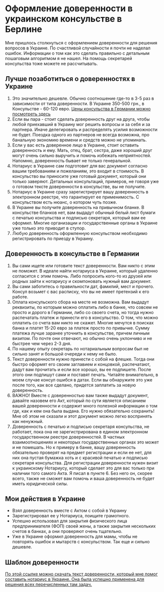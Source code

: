 # Оформление доверенности в украинском консульстве в Берлине
Мне пришлось столкнуться с оформлением доверенности для решения вопросов в Украине. По счастливой случайности я почти не наделал ошибок. Информации о том как это сделать правильно с детальным пошаговым алгоритмом я не нашел. На помощь секретарей консульства тоже можете не рассчитывать.

## Лучше позаботиться о доверенностях в Украине
1. Это значительно дешевле. Обычно соотношение где-то в 3-5 раз в зависимости от типа доверенности. В Украине 350-500 грн., в Консульстве - 60-120 евро. [Цены консульства в Германии можно посмотреть здесь](http://germany.mfa.gov.ua/ua/consular-affairs/consular-charges)
1. Если вы пара - стоит сделать доверенность друг на друга, чтобы любой приехавший в Украину мог решить вопросы и за себя и за партнера. Иначе делегировать и распределять усилия возможности не будет. Поездка одного из партнеров не всегда возможна, про банальную экономию времени и средств можно не упоминать.
1. Если у вас есть доверенное лицо в Украине, стоит оставить доверенность и ему. Мать, отец, брат, сестра, даже хороший друг могут очень сильно выручить и помочь избежать неприятностей. Напомню, доверенность бывает не только генеральной.
1. Нотариус в Украине сам подготовит для вас документ согласно вашим требованиям и пожеланиям, это входит в стоимость. В консульство вы приносите уже готовый документ, который они только заверяют. Детальных консультаций, примеров, не говоря уже о готовом тексте доверенности в консульстве, вы не получите.
1. Нотариус в Украине сразу зарегистрирует вашу доверенность в электронном реестре, что гарантирует ее применимость. С консульством есть нюанс, о котором чуть позже.
1. В Украине вы получите доверенность на привычном бланке. В консульстве бланков нет, вам выдадут обычный белый лист бумаги с печатью консульства и подписью секретаря, который вам ее оформил. Многие организации и государственные органы в Украине уже только это приводит в ступор.
1. Любую доверенность оформленную консульством необходимо регистрировать по приезду в Украину.

## Доверенность в консульстве в Германии
1. Вы сами ищете или готовите текст доверенности. Вам никто с этим не поможет. В идеале найти нотариуса в Украине, который удаленно согласится с этим помочь. Либо попросить кого-то из друзей или родных зайти к нотариусу и скомпоновать нужный вам документ.
1. Вы сами заботитесь о правильности дат, фамилий, мест и прочего. Консул возьмет с вас расписку, что вы не имеет претензий к его работе.
1. Оплата консульского сбора на месте не возможна. Вам выдадут реквизиты, по которым можно оплатить либо в банке, что совсем не просто и дорого в Германии, либо со своего счета, но тогда нужно распечатать платеж и принести его в консульство. О том, что можно оплатить со счета вам никто не скажет. Многие мечутся в поисках банка и платят 15-20 евро за платеж просто по привычке. Сумму платежа лучше заранее уточнить в консульстве, причем личным визитом. По почте они отвечают, но обычно очень уклончиво и не быстрее чем через 2-3 дня.
1. По нашему опыту секретарь по нотариальным вопросам был не сильно занят и большой очереди к нему не было.
1. Текст доверенности нужно принести с собой на флешке. Тогда они быстро оформят его своим заглавием и концовкой, распечатают, дадут вам прочитать и если все хорошо, вы ее подпишете. После этого они подпишут сами и поставят печать. Читайте внимательно, в моем случае консул ошибся в датах. Если вы обнаружите это уже после того, как все сделано, придется заплатить за новую доверенность.
1. ВАЖНО! Вместе с доверенностью вам также выдадут документ, давайте назовем его Акт, который по сути является описанием вашей доверенности и содержит много полезной информации о том где, как и кем она была выдана. Его нужно обязательно сохранить! Мне об этом не сказали и этот документ можно легко воспринять как ненужный.
1. Доверенность с печатью и подписью секретаря консульства, не работает, пока она не зарегистрирована в едином электронном государственном реестре доверенностей. В частных взаимоотношениях и некоторых государственных органах это может и не помешать. Но к примеру в банке, вашу доверенность обязательно проверят на предмет регистрации и если ее нет, для них она пустая бумажка хоть и с красивой печатью и подписью секретаря консульства. Для регистрации доверенности нужен визит к украинскому Нотариусу, который сделает это для вас только при наличии того самого Акта. Я писал в пункте 6. Без него он, скорее всего, также не сможет вам помочь и ваша доверенность не будет иметь юридической силы.

## Мои действия в Украине
- Взял доверенность вместе с Актом с собой в Украину
- Зарегистрировал ее у Нотариуса, поищите грамотного.
- Успешно использовал для закрытия физического лица предпринимателя (ФОП) своей жены, а также закрытия нескольких счетов в банках, а они проверяют очень тщательно.
- Уже в Украине оформил доверенность для мамы, чтобы не повторять ошибок и мытарств с консульством. Так еще и сильно дешевле.

## Шаблон доверенности
[По этой ссылке можно скачать текст доверенности, который мне помог составить нотариус в Украине. Она была успешно применена для решения всех перечисленных там задач.](https://docs.google.com/document/d/1PzU9PaHpYtrKtKfm0PILGdN4RHZTeqVCzNOGIhQXLzw/edit?usp=sharing)
